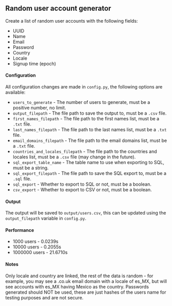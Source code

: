 ## Random user account generator

Create a list of random user accounts with the following fields:
- UUID
- Name
- Email
- Password
- Country
- Locale
- Signup time (epoch)

#### Configuration
All configuration changes are made in `config.py`, the following options are available:
- `users_to_generate` - The number of users to generate, must be a positive number, no limit.
- `output_filepath` - The file path to save the output to, must be a `.csv` file.
- `first_names_filepath` - The file path to the first names list, must be a `.txt` file.
- `last_names_filepath` - The file path to the last names list, must be a `.txt` file.
- `email_domains_filepath` - The file path to the email domains list, must be a `.txt` file.
- `countries_and_locales_filepath` - The file path to the countries and locales list, must be a `.csv` file (may change in the future).
- `sql_export_table_name` - The table name to use when exporting to SQL, must be a string.
- `sql_export_filepath` - The file path to save the SQL export to, must be a `.sql` file.
- `sql_export` - Whether to export to SQL or not, must be a boolean.
- `csv_export` - Whether to export to CSV or not, must be a boolean.

#### Output
The output will be saved to `output/users.csv`, this can be updated using the `output_filepath` variable in `config.py`.

#### Performance
- 1000 users - 0.0239s
- 10000 users - 0.2055s
- 1000000 users - 21.6710s

#### Notes
Only locale and country are linked, the rest of the data is random - for example, you may see a .co.uk email domain with a locale of es_MX, but will see accounts with es_MX having Mexico as the country. Passwords generated should NOT be used, these are just hashes of the users name for testing purposes and are not secure.